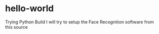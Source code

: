# hello-world
Trying Python Build
I will try to setup the Face Recognition software from this source
